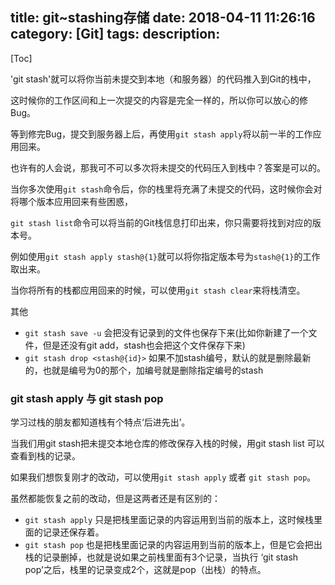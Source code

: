 title: git~stashing存储
date: 2018-04-11 11:26:16
category: [Git]
tags:
description:
---
[Toc]

'git stash'就可以将你当前未提交到本地（和服务器）的代码推入到Git的栈中，

这时候你的工作区间和上一次提交的内容是完全一样的，所以你可以放心的修 Bug。

等到修完Bug，提交到服务器上后，再使用`git stash apply`将以前一半的工作应用回来。

也许有的人会说，那我可不可以多次将未提交的代码压入到栈中？答案是可以的。

当你多次使用`git stash`命令后，你的栈里将充满了未提交的代码，这时候你会对将哪个版本应用回来有些困惑，

`git stash list`命令可以将当前的Git栈信息打印出来，你只需要将找到对应的版本号。

例如使用`git stash apply stash@{1}`就可以将你指定版本号为`stash@{1}`的工作取出来。

当你将所有的栈都应用回来的时候，可以使用`git stash clear`来将栈清空。

其他

* `git stash save -u` 会把没有记录到的文件也保存下来(比如你新建了一个文件，但是还没有git add，stash也会把这个文件保存下来)
* `git stash drop <stash@{id}>` 如果不加stash编号，默认的就是删除最新的，也就是编号为0的那个，加编号就是删除指定编号的stash

### git stash apply 与 git stash pop

学习过栈的朋友都知道栈有个特点‘后进先出’。

当我们用git stash把未提交本地仓库的修改保存入栈的时候，用git stash list 可以查看到栈的记录。

如果我们想恢复刚才的改动，可以使用`git stash apply` 或者 `git stash pop`。

虽然都能恢复之前的改动，但是这两者还是有区别的：
* `git stash apply` 只是把栈里面记录的内容运用到当前的版本上，这时候栈里面的记录还保存着。 
* `git stash pop` 也是把栈里面记录的内容运用到当前的版本上，但是它会把出栈的记录删掉，也就是说如果之前栈里面有3个记录，当执行 ‘git stash pop’之后，栈里的记录变成2个，这就是pop（出栈）的特点。
